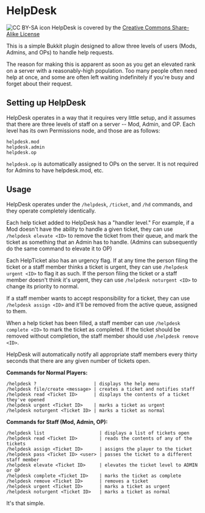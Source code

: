HelpDesk
========
![CC BY-SA icon](http://i.creativecommons.org/l/by-sa/3.0/88x31.png) HelpDesk is covered by the [Creative Commons Share-Alike License](http://creativecommons.org/licenses/by-sa/3.0/)

This is a simple Bukkit plugin designed to allow three levels of users (Mods, Admins, and OPs) to handle help requests.

The reason for making this is apparent as soon as you get an elevated rank on a server with a reasonably-high population. Too many people often need help at once, and some are often left waiting indefinitely if you're busy and forget about their request.

Setting up HelpDesk
-------------------

HelpDesk operates in a way that it requires very little setup, and it assumes that there are three levels of staff on a server -- Mod, Admin, and OP. Each level has its own Permissions node, and those are as follows:

	helpdesk.mod
	helpdesk.admin
	helpdesk.op

`helpdesk.op` is automatically assigned to OPs on the server. It is not required for Admins to have helpdesk.mod, etc.

Usage
-----

HelpDesk operates under the `/helpdesk`, `/ticket`, and `/hd` commands, and they operate completely identically.

Each help ticket added to HelpDesk has a "handler level." For example, if a Mod doesn't have the ability to handle a given ticket, they can use `/helpdesk elevate <ID>` to remove the ticket from their queue, and mark the ticket as something that an Admin has to handle. (Admins can subsequently do the same command to elevate it to OP)

Each HelpTicket also has an urgency flag. If at any time the person filing the ticket or a staff member thinks a ticket is urgent, they can use `/helpdesk urgent <ID>` to flag it as such. If the person filing the ticket or a staff member doesn't think it's urgent, they can use `/helpdesk noturgent <ID>` to change its priority to normal.

If a staff member wants to accept responsibility for a ticket, they can use `/helpdesk assign <ID>` and it'll be removed from the active queue, assigned to them.

When a help ticket has been filled, a staff member can use `/helpdesk complete <ID>` to mark the ticket as completed. If the ticket should be removed without completion, the staff member should use `/helpdesk remove <ID>`.

HelpDesk will automatically notify all appropriate staff members every thirty seconds that there are any given number of tickets open.

**Commands for Normal Players:**

	/helpdesk ?                     | displays the help menu
	/helpdesk file/create <message> | creates a ticket and notifies staff
	/helpdesk read <Ticket ID>      | displays the contents of a ticket they've opened
	/helpdesk urgent <Ticket ID>    | marks a ticket as urgent
	/helpdesk noturgent <Ticket ID> | marks a ticket as normal

**Commands for Staff (Mod, Admin, OP):**

	/helpdesk list                    | displays a list of tickets open
	/helpdesk read <Ticket ID>        | reads the contents of any of the tickets
	/helpdesk assign <Ticket ID>      | assigns the player to the ticket
	/helpdesk pass <Ticket ID> <user> | passes the ticket to a different staff member
	/helpdesk elevate <Ticket ID>     | elevates the ticket level to ADMIN or OP
	/helpdesk complete <Ticket ID>    | marks the ticket as complete
	/helpdesk remove <Ticket ID>      | removes a ticket
	/helpdesk urgent <Ticket ID>      | marks a ticket as urgent
	/helpdesk noturgent <Ticket ID>   | marks a ticket as normal
It's that simple.